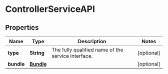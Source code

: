 # ControllerServiceAPI

## Properties
Name | Type | Description | Notes
------------ | ------------- | ------------- | -------------
**type** | **String** | The fully qualified name of the service interface. |  [optional]
**bundle** | [**Bundle**](Bundle.md) |  |  [optional]
